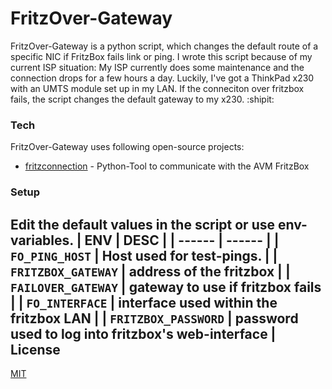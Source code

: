 # FritzOver-Gateway
FritzOver-Gateway is a python script, which changes the default route of a specific NIC if FritzBox fails link or ping.
I wrote this script because of my current ISP situation: My ISP currently does some maintenance and the connection drops for a few hours a day. Luckily, I've got a ThinkPad x230 with an UMTS module set up in my LAN. If the conneciton over fritzbox fails, the script changes the default gateway to my x230. :shipit:

### Tech

FritzOver-Gateway uses following open-source projects:

* [fritzconnection](https://github.com/kbr/fritzconnection) - Python-Tool to communicate with the AVM FritzBox

### Setup
Edit the default values in the script or use env-variables.
| ENV | DESC |
| ------ | ------ |
| `FO_PING_HOST` | Host used for test-pings. |
| `FRITZBOX_GATEWAY` | address of the fritzbox |
| `FAILOVER_GATEWAY` | gateway to use if fritzbox fails |
| `FO_INTERFACE` | interface used within the fritzbox LAN |
| `FRITZBOX_PASSWORD` | password used to log into fritzbox's web-interface |
License
----

[MIT](LICENSE.txt)

